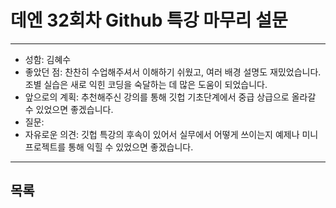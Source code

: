 # 데엔 32회차 Github 특강 마무리 설문
---
- 성함: 김혜수
- 좋았던 점: 찬찬히 수업해주셔서 이해하기 쉬웠고, 여러 배경 설명도 재밌었습니다. 조별 실습은 새로 익힌 코딩을 숙달하는 데 많은 도움이 되었습니다. 
- 앞으로의 계획: 추천해주신 강의를 통해 깃헙 기초단계에서 중급 상급으로 올라갈 수 있었으면 좋겠습니다. 
- 질문:
- 자유로운 의견: 깃헙 특강의 후속이 있어서 실무에서 어떻게 쓰이는지 예제나 미니 프로젝트를 통해 익힐 수 있었으면 좋겠습니다.
----
## 목록
